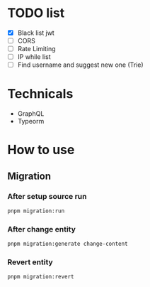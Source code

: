 
# TODO list
- [x] Black list jwt
- [ ] CORS 
- [ ] Rate Limiting 
- [ ] IP while list
- [ ] Find username and suggest new one (Trie)

# Technicals 
- GraphQL
- Typeorm


# How to use 
## Migration
### After setup source run
```bash
pnpm migration:run 
```
### After change entity
```bash
pnpm migration:generate change-content
```
### Revert entity
```bash
pnpm migration:revert
```

